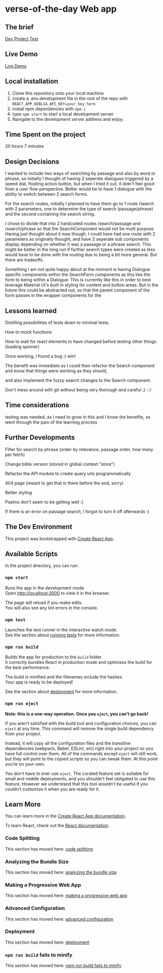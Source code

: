 # verse-of-the-day Web app

## The brief

[Dev Project Test](https://onesheep.org/developer-project-test)

## Live Demo

[Live Demo](https://squigglybob.github.io/)

## Local installation

1. Clone this repository onto your local machine
2. create a .env.development file in the root of the repo with `REACT_APP_BIBLIA_API_KEY=your_key_here`
3. install npm dependencies with `npm i`
4. type `npm start` to start a local development server
5. Navigate to the development server address and enjoy.

## Time Spent on the project

20 hours 7 minutes

## Design Decisions

I wanted to include two ways of searching by passage and also by word or phrase, so initially I thought of having 2 seperate dialogues triggered by a speed dial, floating action button, but when I tried it out, it didn't feel good from a user flow perspective. Better would be to have 1 dialogue with the ability to switch between 2 search forms.

For the search routes, initially I planned to have them go to 1 route /search with 2 parameters, one to determine the type of search (passage/phrase) and the second containing the search string.

I chose to divide that into 2 hardcoded routes /search/passage and /search/phrase so that the SearchComponent would not be multi purpose.  Having just thought about it now though, I could have had one route with 2 parameters as originally thought, and have 2 seperate sub components display depending on whether it was a passage or a phrase search. This might be better in the long run if further search types were created as less would have to be done with the routing due to being a bit more general. But there are tradeoffs.

Something I am not quite happy about at the moment is having Dialogue specific components within the SearchForm components as this ties the form to being within a Dialogue. This is currently like this in order to best leverage Material UI's built in styling for content and button areas. But in the future this could be abstracted out, so that the parent component of the form passes in the wrapper components for the

## Lessons learned

Distilling possibilities of tests down to minimal tests.

How to mock functions

How to wait for react elements to have changed before testing other things. (loading spinner)

Once working, I found a bug :) win!

The benefit was immediate as I could then refactor the Search component and know that things were working as they should,

and also implement the fuzzy search changes to the Search component.

Don't mess around with git without being very thorough and careful ;) :-/

## Time considerations

testing was needed, as I need to grow in this and I know the benefits, so went through the pain of the learning process

## Further Developments

Filter for search by phrase (order by relevance, passage order, how many per fetch)

Change bible version (stored in global context "store")

Refactor the API module to create query urls programmatically

404 page (meant to get that in there before the end, sorry)

Better styling

Psalms don't seem to be getting well :( 

If there is an error on passage search, I forgot to turn it off afterwards :(

## The Dev Environment

This project was bootstrapped with [Create React App](https://github.com/facebook/create-react-app).

## Available Scripts

In the project directory, you can run:

### `npm start`

Runs the app in the development mode.<br />
Open [http://localhost:3000](http://localhost:3000) to view it in the browser.

The page will reload if you make edits.<br />
You will also see any lint errors in the console.

### `npm test`

Launches the test runner in the interactive watch mode.<br />
See the section about [running tests](https://facebook.github.io/create-react-app/docs/running-tests) for more information.

### `npm run build`

Builds the app for production to the `build` folder.<br />
It correctly bundles React in production mode and optimizes the build for the best performance.

The build is minified and the filenames include the hashes.<br />
Your app is ready to be deployed!

See the section about [deployment](https://facebook.github.io/create-react-app/docs/deployment) for more information.

### `npm run eject`

**Note: this is a one-way operation. Once you `eject`, you can’t go back!**

If you aren’t satisfied with the build tool and configuration choices, you can `eject` at any time. This command will remove the single build dependency from your project.

Instead, it will copy all the configuration files and the transitive dependencies (webpack, Babel, ESLint, etc) right into your project so you have full control over them. All of the commands except `eject` will still work, but they will point to the copied scripts so you can tweak them. At this point you’re on your own.

You don’t have to ever use `eject`. The curated feature set is suitable for small and middle deployments, and you shouldn’t feel obligated to use this feature. However we understand that this tool wouldn’t be useful if you couldn’t customize it when you are ready for it.

## Learn More

You can learn more in the [Create React App documentation](https://facebook.github.io/create-react-app/docs/getting-started).

To learn React, check out the [React documentation](https://reactjs.org/).

### Code Splitting

This section has moved here: [code splitting](https://facebook.github.io/create-react-app/docs/code-splitting)

### Analyzing the Bundle Size

This section has moved here: [analyzing the bundle size](https://facebook.github.io/create-react-app/docs/analyzing-the-bundle-size)

### Making a Progressive Web App

This section has moved here: [making a progressive web app](https://facebook.github.io/create-react-app/docs/making-a-progressive-web-app)

### Advanced Configuration

This section has moved here: [advanced configuration](https://facebook.github.io/create-react-app/docs/advanced-configuration)

### Deployment

This section has moved here: [deployment](https://facebook.github.io/create-react-app/docs/deployment)

### `npm run build` fails to minify

This section has moved here: [npm run build fails to minify](https://facebook.github.io/create-react-app/docs/troubleshooting#npm-run-build-fails-to-minify)
